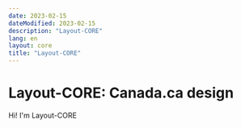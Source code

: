 ```yaml
---
date: 2023-02-15
dateModified: 2023-02-15
description: "Layout-CORE"
lang: en
layout: core
title: "Layout-CORE"
---
```

<h1 property="name" id="wb-cont" dir="ltr"><span class="stacked"><span>Layout-CORE</span>: <span>Canada.ca design</span></span></h1>
<div class="well"><p>Hi!  I'm Layout-CORE</p></div>
